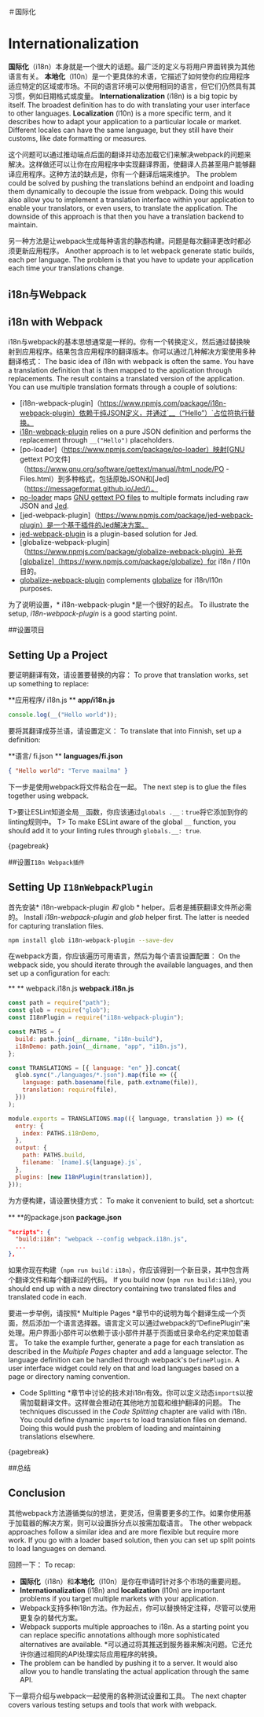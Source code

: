 ＃国际化
# Internationalization

**国际化**（i18n）本身就是一个很大的话题。最广泛的定义与将用户界面转换为其他语言有关。 **本地化**（l10n）是一个更具体的术语，它描述了如何使你的应用程序适应特定的区域或市场。不同的语言环境可以使用相同的语言，但它们仍然具有其习惯，例如日期格式或度量。
**Internationalization** (i18n) is a big topic by itself. The broadest definition has to do with translating your user interface to other languages. **Localization** (l10n) is a more specific term, and it describes how to adapt your application to a particular locale or market. Different locales can have the same language, but they still have their customs, like date formatting or measures.

这个问题可以通过推动端点后面的翻译并动态加载它们来解决webpack的问题来解决。这样做还可以让你在应用程序中实现翻译界面，使翻译人员甚至用户能够翻译应用程序。这种方法的缺点是，你有一个翻译后端来维护。
The problem could be solved by pushing the translations behind an endpoint and loading them dynamically to decouple the issue from webpack. Doing this would also allow you to implement a translation interface within your application to enable your translators, or even users, to translate the application. The downside of this approach is that then you have a translation backend to maintain.

另一种方法是让webpack生成每种语言的静态构建。问题是每次翻译更改时都必须更新应用程序。
Another approach is to let webpack generate static builds, each per language. The problem is that you have to update your application each time your translations change.

## i18n与Webpack
## i18n with Webpack

i18n与webpack的基本思想通常是一样的。你有一个转换定义，然后通过替换映射到应用程序。结果包含应用程序的翻译版本。你可以通过几种解决方案使用多种翻译格式：
The basic idea of i18n with webpack is often the same. You have a translation definition that is then mapped to the application through replacements. The result contains a translated version of the application. You can use multiple translation formats through a couple of solutions:

* [i18n-webpack-plugin]（https://www.npmjs.com/package/i18n-webpack-plugin）依赖于纯JSON定义，并通过`__（“Hello”）`占位符执行替换。
* [i18n-webpack-plugin](https://www.npmjs.com/package/i18n-webpack-plugin) relies on a pure JSON definition and performs the replacement through `__("Hello")` placeholders.
* [po-loader]（https://www.npmjs.com/package/po-loader）映射[GNU gettext PO文件]（https://www.gnu.org/software/gettext/manual/html_node/PO -Files.html）到多种格式，包括原始JSON和[Jed]（https://messageformat.github.io/Jed/）。
* [po-loader](https://www.npmjs.com/package/po-loader) maps [GNU gettext PO files](https://www.gnu.org/software/gettext/manual/html_node/PO-Files.html) to multiple formats including raw JSON and [Jed](https://messageformat.github.io/Jed/).
* [jed-webpack-plugin]（https://www.npmjs.com/package/jed-webpack-plugin）是一个基于插件的Jed解决方案。
* [jed-webpack-plugin](https://www.npmjs.com/package/jed-webpack-plugin) is a plugin-based solution for Jed.
* [globalize-webpack-plugin]（https://www.npmjs.com/package/globalize-webpack-plugin）补充[globalize]（https://www.npmjs.com/package/globalize）for i18n / l10n目的。
* [globalize-webpack-plugin](https://www.npmjs.com/package/globalize-webpack-plugin) complements [globalize](https://www.npmjs.com/package/globalize) for i18n/l10n purposes.

为了说明设置，* i18n-webpack-plugin *是一个很好的起点。
To illustrate the setup, *i18n-webpack-plugin* is a good starting point.

##设置项目
## Setting Up a Project

要证明翻译有效，请设置要替换的内容：
To prove that translation works, set up something to replace:

**应用程序/ i18n.js **
**app/i18n.js**

```javascript
console.log(__("Hello world"));
```

要将其翻译成芬兰语，请设置定义：
To translate that into Finnish, set up a definition:

**语言/ fi.json **
**languages/fi.json**

```json
{ "Hello world": "Terve maailma" }
```

下一步是使用webpack将文件粘合在一起。
The next step is to glue the files together using webpack.

T>要让ESLint知道全局`__`函数，你应该通过`globals .__：true`将它添加到你的linting规则中。
T> To make ESLint aware of the global `__` function, you should add it to your linting rules through `globals.__: true`.

{pagebreak}

##设置`I18n Webpack插件`
## Setting Up `I18nWebpackPlugin`

首先安装* i18n-webpack-plugin *和* glob * helper。后者是捕获翻译文件所必需的。
Install *i18n-webpack-plugin* and *glob* helper first. The latter is needed for capturing translation files.

```bash
npm install glob i18n-webpack-plugin --save-dev
```

在webpack方面，你应该遍历可用语言，然后为每个语言设置配置：
On the webpack side, you should iterate through the available languages, and then set up a configuration for each:

** ** webpack.i18n.js
**webpack.i18n.js**

```javascript
const path = require("path");
const glob = require("glob");
const I18nPlugin = require("i18n-webpack-plugin");

const PATHS = {
  build: path.join(__dirname, "i18n-build"),
  i18nDemo: path.join(__dirname, "app", "i18n.js"),
};

const TRANSLATIONS = [{ language: "en" }].concat(
  glob.sync("./languages/*.json").map(file => ({
    language: path.basename(file, path.extname(file)),
    translation: require(file),
  }))
);

module.exports = TRANSLATIONS.map(({ language, translation }) => ({
  entry: {
    index: PATHS.i18nDemo,
  },
  output: {
    path: PATHS.build,
    filename: `[name].${language}.js`,
  },
  plugins: [new I18nPlugin(translation)],
}));
```

为方便构建，请设置快捷方式：
To make it convenient to build, set a shortcut:

** **的package.json
**package.json**

```json
"scripts": {
  "build:i18n": "webpack --config webpack.i18n.js",
  ...
},
```

如果你现在构建（`npm run build：i18n`），你应该得到一个新目录，其中包含两个翻译文件和每个翻译过的代码。
If you build now (`npm run build:i18n`), you should end up with a new directory containing two translated files and translated code in each.

要进一步举例，请按照* Multiple Pages *章节中的说明为每个翻译生成一个页面，然后添加一个语言选择器。语言定义可以通过webpack的“DefinePlugin”来处理。用户界面小部件可以依赖于该小部件并基于页面或目录命名约定来加载语言。
To take the example further, generate a page for each translation as described in the *Multiple Pages* chapter and add a language selector. The language definition can be handled through webpack's `DefinePlugin`. A user interface widget could rely on that and load languages based on a page or directory naming convention.

* Code Splitting *章节中讨论的技术对i18n有效。你可以定义动态`import`s以按需加载翻译文件。这样做会推动在其他地方加载和维护翻译的问题。
The techniques discussed in the *Code Splitting* chapter are valid with i18n. You could define dynamic `import`s to load translation files on demand. Doing this would push the problem of loading and maintaining translations elsewhere.

{pagebreak}

##总结
## Conclusion

其他webpack方法遵循类似的想法，更灵活，但需要更多的工作。如果你使用基于加载器的解决方案，则可以设置拆分点以按需加载语言。
The other webpack approaches follow a similar idea and are more flexible but require more work. If you go with a loader based solution, then you can set up split points to load languages on demand.

回顾一下：
To recap:

* **国际化**（i18n）和**本地化**（l10n）是你在申请时针对多个市场的重要问题。
* **Internationalization** (i18n) and **localization** (l10n) are important problems if you target multiple markets with your application.
* Webpack支持多种i18n方法。作为起点，你可以替换特定注释，尽管可以使用更复杂的替代方案。
* Webpack supports multiple approaches to i18n. As a starting point you can replace specific annotations although more sophisticated alternatives are available.
*可以通过将其推送到服务器来解决问题。它还允许你通过相同的API处理实际应用程序的转换。
* The problem can be handled by pushing it to a server. It would also allow you to handle translating the actual application through the same API.

下一章将介绍与webpack一起使用的各种测试设置和工具。
The next chapter covers various testing setups and tools that work with webpack.


